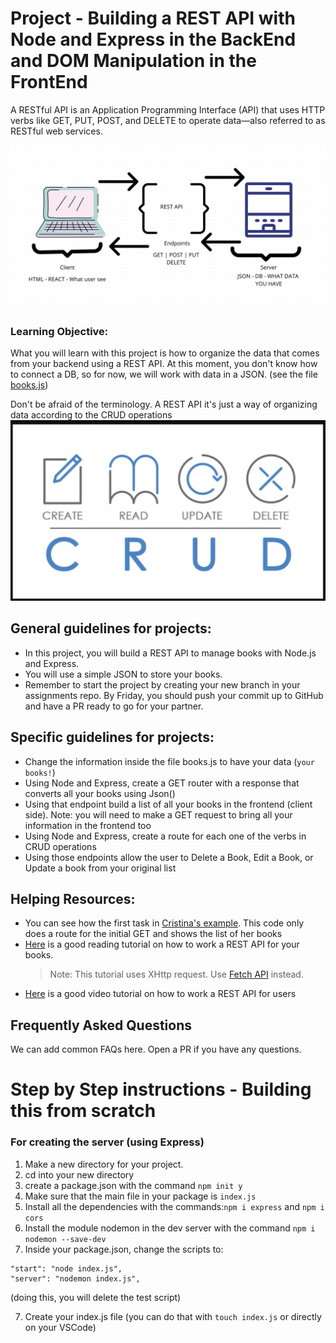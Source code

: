 # Project - Building a REST API with Node and Express in the BackEnd and DOM Manipulation in the FrontEnd

A RESTful API is an Application Programming Interface (API) that uses HTTP verbs like GET, PUT, POST, and DELETE to operate data—also referred to as RESTful web services.

![Screenshoot](https://raw.githubusercontent.com/Yosolita1978/screenshoots/f2fdebc24a671f11394d8da1a9355a0ed4ce4a29/Week5/Screen%20Shot%202022-08-14%20at%201.58.39%20PM.png)

### Learning Objective:

What you will learn with this project is how to organize the data that comes from your backend using a REST API. At this moment, you don't know how to connect a DB, so for now, we will work with data in a JSON. (see the file [books.js](https://github.com/Yosolita1978/RESTAPI-mybooks/blob/main/restapi/books.js))

Don't be afraid of the terminology. A REST API it's just a way of organizing data according to the CRUD operations
![Screenshoot](https://github.com/Yosolita1978/screenshoots/blob/main/Week5/Screen%20Shot%202022-08-14%20at%201.59.03%20PM.png?raw=true)

## General guidelines for projects:

- In this project, you will build a REST API to manage books with Node.js and Express.
- You will use a simple JSON to store your books.
- Remember to start the project by creating your new branch in your assignments repo. By Friday, you should push your commit up to GitHub and have a PR ready to go for your partner.

## Specific guidelines for projects:

- Change the information inside the file books.js to have your data (`your books!`)
- Using Node and Express, create a GET router with a response that converts all your books using Json()
- Using that endpoint build a list of all your books in the frontend (client side). Note: you will need to make a GET request to bring all your information in the frontend too
- Using Node and Express, create a route for each one of the verbs in CRUD operations
- Using those endpoints allow the user to Delete a Book, Edit a Book, or Update a book from your original list

## Helping Resources:

- You can see how the first task in [Cristina's example](https://github.com/Yosolita1978/RESTAPI-mybooks/tree/main/restapi). This code only does a route for the initial GET and shows the list of her books
- [Here](https://stackabuse.com/building-a-rest-api-with-node-and-express/) is a good reading tutorial on how to work a REST API for your books.
  > Note: This tutorial uses XHttp request. Use [Fetch API](../project-example/week-6/rest-api-project/client/books-index.js) instead.
- [Here](https://www.youtube.com/watch?v=l8WPWK9mS5M&ab_channel=JavaScriptMastery) is a good video tutorial on how to work a REST API for users

## Frequently Asked Questions

We can add common FAQs here. Open a PR if you have any questions.

# Step by Step instructions - Building this from scratch

### For creating the server (using Express)

1. Make a new directory for your project.
2. cd into your new directory
3. create a package.json with the command `npm init y`
4. Make sure that the main file in your package is `index.js`
5. Install all the dependencies with the commands:`npm i express` and `npm i cors`
6. Install the module nodemon in the dev server with the command `npm i nodemon --save-dev`
7. Inside your package.json, change the scripts to:

```
"start": "node index.js",
"server": "nodemon index.js",
```

(doing this, you will delete the test script)

7. Create your index.js file (you can do that with `touch index.js` or directly on your VSCode)
